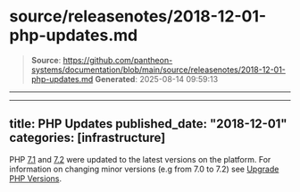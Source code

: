 # source/releasenotes/2018-12-01-php-updates.md

> **Source**: https://github.com/pantheon-systems/documentation/blob/main/source/releasenotes/2018-12-01-php-updates.md
> **Generated**: 2025-08-14 09:59:13

---

---
title: PHP Updates
published_date: "2018-12-01"
categories: [infrastructure]
---
PHP [7.1](http://www.php.net/ChangeLog-7.php#7.1.24) and [7.2](http://www.php.net/ChangeLog-7.php#7.2.12) were updated to the latest versions on the platform. For information on changing minor versions (e.g from 7.0 to 7.2) see [Upgrade PHP Versions](/guides/php/php-versions).
